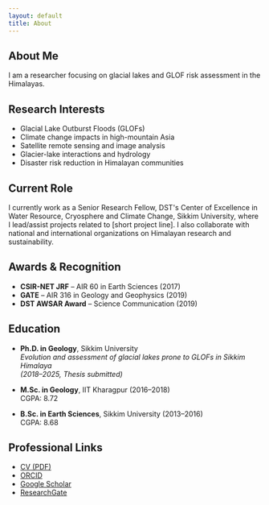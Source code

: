 ```yaml
---
layout: default
title: About
---
```


## About Me

I am a researcher focusing on glacial lakes and GLOF risk assessment in the Himalayas.

##  Research Interests
- Glacial Lake Outburst Floods (GLOFs)
- Climate change impacts in high-mountain Asia
- Satellite remote sensing and image analysis
- Glacier-lake interactions and hydrology
- Disaster risk reduction in Himalayan communities

## Current Role
I currently work as a Senior Research Fellow, DST's Center of Excellence in Water Resource, Cryosphere and Climate Change, Sikkim University, where I lead/assist projects related to [short project line]. I also collaborate with national and international organizations on Himalayan research and sustainability.

## Awards & Recognition
- **CSIR-NET JRF** – AIR 60 in Earth Sciences (2017)  
- **GATE** – AIR 316 in Geology and Geophysics (2019)  
- **DST AWSAR Award** – Science Communication (2019)

## Education

- **Ph.D. in Geology**, Sikkim University  
  *Evolution and assessment of glacial lakes prone to GLOFs in Sikkim Himalaya*  
  *(2018–2025, Thesis submitted)*

- **M.Sc. in Geology**, IIT Kharagpur (2016–2018)  
  CGPA: 8.72  

- **B.Sc. in Earth Sciences**, Sikkim University (2013–2016)  
  CGPA: 8.68

## Professional Links
- [CV (PDF)](/assets/cv.pdf)
- [ORCID](https://orcid.org/my-orcid?orcid=0000-0001-7672-6631)
- [Google Scholar]((https://scholar.google.com/citations?hl=en&user=d9GVPYMAAAAJ))
- [ResearchGate](https://www.researchgate.net/profile/Rajeev-Rajak-2?ev=hdr_xprf)
